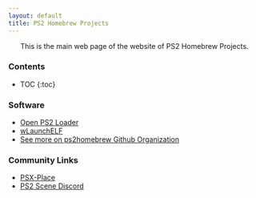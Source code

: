 ```yaml
---
layout: default
title: PS2 Homebrew Projects
---
```


<div align="center">This is the main web page of the website of PS2 Homebrew Projects.</div>

### Contents
* TOC
{:toc}

### Software
* [Open PS2 Loader](https://ps2homebrew.github.io/Open-PS2-Loader/)  
* [wLaunchELF](https://github.com/ps2homebrew/wLaunchELF)  
* [See more on ps2homebrew Github Organization](https://github.com/orgs/ps2homebrew/repositories)  

### Community Links
* [PSX-Place](https://psx-place.com/)  
* [PS2 Scene Discord](https://discord.gg/Bd3A7v8)
